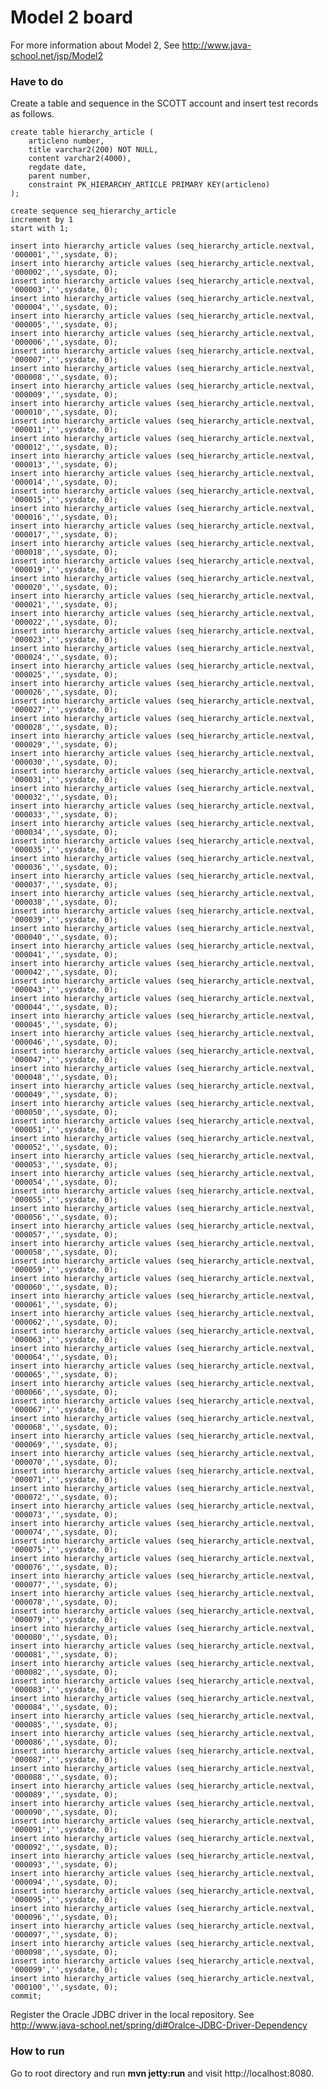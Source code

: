 # Model 2 board

For more information about Model 2, See http://www.java-school.net/jsp/Model2

### Have to do

Create a table and sequence in the SCOTT account and insert test records as follows.


	create table hierarchy_article (
	    articleno number,
	    title varchar2(200) NOT NULL,
	    content varchar2(4000),
	    regdate date,
	    parent number,
	    constraint PK_HIERARCHY_ARTICLE PRIMARY KEY(articleno)
	);
	
	create sequence seq_hierarchy_article
	increment by 1
	start with 1;
	
	insert into hierarchy_article values (seq_hierarchy_article.nextval, '000001','',sysdate, 0);
	insert into hierarchy_article values (seq_hierarchy_article.nextval, '000002','',sysdate, 0);
	insert into hierarchy_article values (seq_hierarchy_article.nextval, '000003','',sysdate, 0);
	insert into hierarchy_article values (seq_hierarchy_article.nextval, '000004','',sysdate, 0);
	insert into hierarchy_article values (seq_hierarchy_article.nextval, '000005','',sysdate, 0);
	insert into hierarchy_article values (seq_hierarchy_article.nextval, '000006','',sysdate, 0);
	insert into hierarchy_article values (seq_hierarchy_article.nextval, '000007','',sysdate, 0);
	insert into hierarchy_article values (seq_hierarchy_article.nextval, '000008','',sysdate, 0);
	insert into hierarchy_article values (seq_hierarchy_article.nextval, '000009','',sysdate, 0);
	insert into hierarchy_article values (seq_hierarchy_article.nextval, '000010','',sysdate, 0);
	insert into hierarchy_article values (seq_hierarchy_article.nextval, '000011','',sysdate, 0);
	insert into hierarchy_article values (seq_hierarchy_article.nextval, '000012','',sysdate, 0);
	insert into hierarchy_article values (seq_hierarchy_article.nextval, '000013','',sysdate, 0);
	insert into hierarchy_article values (seq_hierarchy_article.nextval, '000014','',sysdate, 0);
	insert into hierarchy_article values (seq_hierarchy_article.nextval, '000015','',sysdate, 0);
	insert into hierarchy_article values (seq_hierarchy_article.nextval, '000016','',sysdate, 0);
	insert into hierarchy_article values (seq_hierarchy_article.nextval, '000017','',sysdate, 0);
	insert into hierarchy_article values (seq_hierarchy_article.nextval, '000018','',sysdate, 0);
	insert into hierarchy_article values (seq_hierarchy_article.nextval, '000019','',sysdate, 0);
	insert into hierarchy_article values (seq_hierarchy_article.nextval, '000020','',sysdate, 0);
	insert into hierarchy_article values (seq_hierarchy_article.nextval, '000021','',sysdate, 0);
	insert into hierarchy_article values (seq_hierarchy_article.nextval, '000022','',sysdate, 0);
	insert into hierarchy_article values (seq_hierarchy_article.nextval, '000023','',sysdate, 0);
	insert into hierarchy_article values (seq_hierarchy_article.nextval, '000024','',sysdate, 0);
	insert into hierarchy_article values (seq_hierarchy_article.nextval, '000025','',sysdate, 0);
	insert into hierarchy_article values (seq_hierarchy_article.nextval, '000026','',sysdate, 0);
	insert into hierarchy_article values (seq_hierarchy_article.nextval, '000027','',sysdate, 0);
	insert into hierarchy_article values (seq_hierarchy_article.nextval, '000028','',sysdate, 0);
	insert into hierarchy_article values (seq_hierarchy_article.nextval, '000029','',sysdate, 0);
	insert into hierarchy_article values (seq_hierarchy_article.nextval, '000030','',sysdate, 0);
	insert into hierarchy_article values (seq_hierarchy_article.nextval, '000031','',sysdate, 0);
	insert into hierarchy_article values (seq_hierarchy_article.nextval, '000032','',sysdate, 0);
	insert into hierarchy_article values (seq_hierarchy_article.nextval, '000033','',sysdate, 0);
	insert into hierarchy_article values (seq_hierarchy_article.nextval, '000034','',sysdate, 0);
	insert into hierarchy_article values (seq_hierarchy_article.nextval, '000035','',sysdate, 0);
	insert into hierarchy_article values (seq_hierarchy_article.nextval, '000036','',sysdate, 0);
	insert into hierarchy_article values (seq_hierarchy_article.nextval, '000037','',sysdate, 0);
	insert into hierarchy_article values (seq_hierarchy_article.nextval, '000038','',sysdate, 0);
	insert into hierarchy_article values (seq_hierarchy_article.nextval, '000039','',sysdate, 0);
	insert into hierarchy_article values (seq_hierarchy_article.nextval, '000040','',sysdate, 0);
	insert into hierarchy_article values (seq_hierarchy_article.nextval, '000041','',sysdate, 0);
	insert into hierarchy_article values (seq_hierarchy_article.nextval, '000042','',sysdate, 0);
	insert into hierarchy_article values (seq_hierarchy_article.nextval, '000043','',sysdate, 0);
	insert into hierarchy_article values (seq_hierarchy_article.nextval, '000044','',sysdate, 0);
	insert into hierarchy_article values (seq_hierarchy_article.nextval, '000045','',sysdate, 0);
	insert into hierarchy_article values (seq_hierarchy_article.nextval, '000046','',sysdate, 0);
	insert into hierarchy_article values (seq_hierarchy_article.nextval, '000047','',sysdate, 0);
	insert into hierarchy_article values (seq_hierarchy_article.nextval, '000048','',sysdate, 0);
	insert into hierarchy_article values (seq_hierarchy_article.nextval, '000049','',sysdate, 0);
	insert into hierarchy_article values (seq_hierarchy_article.nextval, '000050','',sysdate, 0);
	insert into hierarchy_article values (seq_hierarchy_article.nextval, '000051','',sysdate, 0);
	insert into hierarchy_article values (seq_hierarchy_article.nextval, '000052','',sysdate, 0);
	insert into hierarchy_article values (seq_hierarchy_article.nextval, '000053','',sysdate, 0);
	insert into hierarchy_article values (seq_hierarchy_article.nextval, '000054','',sysdate, 0);
	insert into hierarchy_article values (seq_hierarchy_article.nextval, '000055','',sysdate, 0);
	insert into hierarchy_article values (seq_hierarchy_article.nextval, '000056','',sysdate, 0);
	insert into hierarchy_article values (seq_hierarchy_article.nextval, '000057','',sysdate, 0);
	insert into hierarchy_article values (seq_hierarchy_article.nextval, '000058','',sysdate, 0);
	insert into hierarchy_article values (seq_hierarchy_article.nextval, '000059','',sysdate, 0);
	insert into hierarchy_article values (seq_hierarchy_article.nextval, '000060','',sysdate, 0);
	insert into hierarchy_article values (seq_hierarchy_article.nextval, '000061','',sysdate, 0);
	insert into hierarchy_article values (seq_hierarchy_article.nextval, '000062','',sysdate, 0);
	insert into hierarchy_article values (seq_hierarchy_article.nextval, '000063','',sysdate, 0);
	insert into hierarchy_article values (seq_hierarchy_article.nextval, '000064','',sysdate, 0);
	insert into hierarchy_article values (seq_hierarchy_article.nextval, '000065','',sysdate, 0);
	insert into hierarchy_article values (seq_hierarchy_article.nextval, '000066','',sysdate, 0);
	insert into hierarchy_article values (seq_hierarchy_article.nextval, '000067','',sysdate, 0);
	insert into hierarchy_article values (seq_hierarchy_article.nextval, '000068','',sysdate, 0);
	insert into hierarchy_article values (seq_hierarchy_article.nextval, '000069','',sysdate, 0);
	insert into hierarchy_article values (seq_hierarchy_article.nextval, '000070','',sysdate, 0);
	insert into hierarchy_article values (seq_hierarchy_article.nextval, '000071','',sysdate, 0);
	insert into hierarchy_article values (seq_hierarchy_article.nextval, '000072','',sysdate, 0);
	insert into hierarchy_article values (seq_hierarchy_article.nextval, '000073','',sysdate, 0);
	insert into hierarchy_article values (seq_hierarchy_article.nextval, '000074','',sysdate, 0);
	insert into hierarchy_article values (seq_hierarchy_article.nextval, '000075','',sysdate, 0);
	insert into hierarchy_article values (seq_hierarchy_article.nextval, '000076','',sysdate, 0);
	insert into hierarchy_article values (seq_hierarchy_article.nextval, '000077','',sysdate, 0);
	insert into hierarchy_article values (seq_hierarchy_article.nextval, '000078','',sysdate, 0);
	insert into hierarchy_article values (seq_hierarchy_article.nextval, '000079','',sysdate, 0);
	insert into hierarchy_article values (seq_hierarchy_article.nextval, '000080','',sysdate, 0);
	insert into hierarchy_article values (seq_hierarchy_article.nextval, '000081','',sysdate, 0);
	insert into hierarchy_article values (seq_hierarchy_article.nextval, '000082','',sysdate, 0);
	insert into hierarchy_article values (seq_hierarchy_article.nextval, '000083','',sysdate, 0);
	insert into hierarchy_article values (seq_hierarchy_article.nextval, '000084','',sysdate, 0);
	insert into hierarchy_article values (seq_hierarchy_article.nextval, '000085','',sysdate, 0);
	insert into hierarchy_article values (seq_hierarchy_article.nextval, '000086','',sysdate, 0);
	insert into hierarchy_article values (seq_hierarchy_article.nextval, '000087','',sysdate, 0);
	insert into hierarchy_article values (seq_hierarchy_article.nextval, '000088','',sysdate, 0);
	insert into hierarchy_article values (seq_hierarchy_article.nextval, '000089','',sysdate, 0);
	insert into hierarchy_article values (seq_hierarchy_article.nextval, '000090','',sysdate, 0);
	insert into hierarchy_article values (seq_hierarchy_article.nextval, '000091','',sysdate, 0);
	insert into hierarchy_article values (seq_hierarchy_article.nextval, '000092','',sysdate, 0);
	insert into hierarchy_article values (seq_hierarchy_article.nextval, '000093','',sysdate, 0);
	insert into hierarchy_article values (seq_hierarchy_article.nextval, '000094','',sysdate, 0);
	insert into hierarchy_article values (seq_hierarchy_article.nextval, '000095','',sysdate, 0);
	insert into hierarchy_article values (seq_hierarchy_article.nextval, '000096','',sysdate, 0);
	insert into hierarchy_article values (seq_hierarchy_article.nextval, '000097','',sysdate, 0);
	insert into hierarchy_article values (seq_hierarchy_article.nextval, '000098','',sysdate, 0);
	insert into hierarchy_article values (seq_hierarchy_article.nextval, '000099','',sysdate, 0);
	insert into hierarchy_article values (seq_hierarchy_article.nextval, '000100','',sysdate, 0);
	commit;

Register the Oracle JDBC driver in the local repository.
See http://www.java-school.net/spring/di#Oralce-JDBC-Driver-Dependency

### How to run

Go  to root directory and run **mvn jetty:run** and visit http://localhost:8080.
